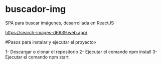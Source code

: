# buscador-img
SPA para buscar imágenes, desarrollada en ReactJS

https://search-images-d6939.web.app/

#Pasos para instalar y ejecutar el proyecto>

1- Descargar o clonar el repositorio 
2- Ejecutar el comando npm install 
3- Ejecutar el comando npm start
